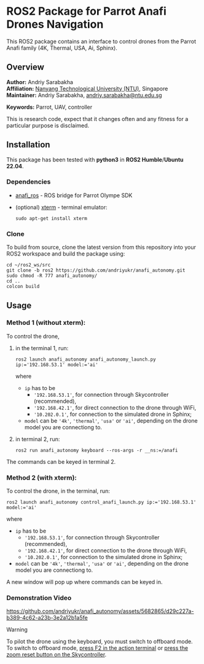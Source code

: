 # ROS2 Package for Parrot Anafi Drones Navigation
This ROS2 package contains an interface to control drones from the Parrot Anafi family (4K, Thermal, USA, Ai, Sphinx).

## Overview

**Author:** Andriy Sarabakha<br />
**Affiliation:** [Nanyang Technological University (NTU)](https://www.ntu.edu.sg), Singapore<br />
**Maintainer:** Andriy Sarabakha, andriy.sarabakha@ntu.edu.sg

**Keywords:** Parrot, UAV, controller

This is research code, expect that it changes often and any fitness for a particular purpose is disclaimed.

## Installation

This package has been tested with **python3** in **ROS2 Humble**/**Ubuntu 22.04**.

### Dependencies

- [anafi_ros](https://github.com/andriyukr/anafi_ros) - ROS bridge for Parrot Olympe SDK
      
- (optional) [xterm](https://invisible-island.net/xterm/xterm.html) - terminal emulator:

      sudo apt-get install xterm

### Clone

To build from source, clone the latest version from this repository into your ROS2 workspace and build the package using:

    cd ~/ros2_ws/src
    git clone -b ros2 https://github.com/andriyukr/anafi_autonomy.git
    sudo chmod -R 777 anafi_autonomy/
    cd ..
    colcon build

## Usage

### Method 1 (without xterm):

To control the drone,

1. in the terminal 1, run:

       ros2 launch anafi_autonomy anafi_autonomy_launch.py ip:='192.168.53.1' model:='ai'
         
   where
   * `ip` has to be
     * `'192.168.53.1'`, for connection through Skycontroller (recommended),
     * `'192.168.42.1'`, for direct connection to the drone through WiFi,
     * `'10.202.0.1'`, for connection to the simulated drone in Sphinx;
   * `model` can be `'4k'`, `'thermal'`, `'usa'` or `'ai'`, depending on the drone model you are connectiong to.

1. in terminal 2, run:

       ros2 run anafi_autonomy keyboard --ros-args -r __ns:=/anafi
    
The commands can be keyed in terminal 2.
    
### Method 2 (with xterm):

To control the drone, in the terminal, run:

    ros2 launch anafi_autonomy control_anafi_launch.py ip:='192.168.53.1' model:='ai'
         
where
* `ip` has to be
  * `'192.168.53.1'`, for connection through Skycontroller (recommended),
  * `'192.168.42.1'`, for direct connection to the drone through WiFi,
  * `'10.202.0.1'`, for connection to the simulated drone in Sphinx;
* `model` can be `'4k'`, `'thermal'`, `'usa'` or `'ai'`, depending on the drone model you are connectiong to.
    
A new window will pop up where commands can be keyed in.

### Demonstration Video

https://github.com/andriyukr/anafi_autonomy/assets/5682865/d29c227a-b389-4c62-a23b-3e2a12b1a5fe

> [!WARNING]
> To pilot the drone using the keyboard, you must switch to offboard mode. To switch to offboard mode, <ins>press F2 in the action terminal</ins> or <ins>press the zoom reset button on the Skycontroller</ins>.
